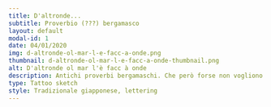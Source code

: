 ```yaml
---
title: D'altronde...
subtitle: Proverbio (???) bergamasco
layout: default
modal-id: 1
date: 04/01/2020
img: d-altronde-ol-mar-l-e-facc-a-onde.png
thumbnail: d-altronde-ol-mar-l-e-facc-a-onde-thumbnail.png
alt: D'altronde ol mar l'è facc à onde
description: Antichi proverbi bergamaschi. Che però forse non vogliono dire un granchè...
type: Tattoo sketch
style: Tradizionale giapponese, lettering
---
```

